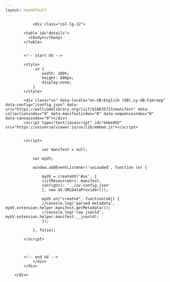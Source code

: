 ```yaml
---
layout: newdefault
---
```




<style>
label {
width: 120px;
display: inline-block;
font-weight: bold;
}
</style>







<section id="portfolio" class="bg-light-gray">
        <div class="container">
            <div class="row">
 
                <div class="col-lg-12">
                    
			<table id="details">
			  <tbody></tbody>
			</table>
			
			
			<!-- start UV -->

			<style>
				.uv {
				    width: 100%;
				    height: 600px;
				    display:none;
				}
			</style>

			<div class="uv" data-locale="en-GB:English (GB),cy-GB:Cymraeg" data-config="/config.json" data-uri="https://wellcomelibrary.org/iiif/b18035723/manifest" data-collectionindex="0" data-manifestindex="0" data-sequenceindex="0" data-canvasindex="0"></div>
			<script type="text/javascript" id="embedUV" src="https://universalviewer.io/uv/lib/embed.js"></script>


			<script>
			    
			        var manifest = null;
			    
				var myUV;

				window.addEventListener('uvLoaded', function (e) {

				    myUV = createUV('#uv', {
					iiifResourceUri: manifest,
					configUri: '../uv-config.json'
				    }, new UV.URLDataProvider());

				    myUV.on("created", function(obj) {
					//console.log('parsed metadata', myUV.extension.helper.manifest.getMetadata());
					//console.log('raw jsonld', myUV.extension.helper.manifest.__jsonld);
				    });

				}, false);

			</script>



			<!-- end UV -->
                </div>
            </div>

        </div>
</section>




<script>

var colophons = {{ site.data.colophons | jsonify }};

function getParameterByName(name, url = window.location.href) {
    name = name.replace(/[\[\]]/g, '\\$&');
    var regex = new RegExp('[?&]' + name + '(=([^&#]*)|&|#|$)'),
        results = regex.exec(url);
    if (!results) return null;
    if (!results[2]) return '';
    return decodeURIComponent(results[2].replace(/\+/g, ' '));
}

function displayData(row) {

    jQuery('.title').text(row.MS);
    jQuery('tbody').empty();

    jQuery.each(row, function(i,v){
      if(i=="Link") { v = "<a href='"+v+"' target='_blank'>"+v+"</a>"; }

      if(i=="IIIF_Manifest" && v.includes('http')) { 
         manifest = v;
       }
      var row = "<tr><td class='details-label'>"+i+"</td><td class='details-value'>"+v+"</td></tr>";
      jQuery('tbody').append(row);
    })
}


function displayUV(){

}


var id = getParameterByName('id');

for(var x=0;x<=(colophons.length)-1;x++) {
  if(colophons[x].ID == id)  { 
  
   displayData(colophons[x]);
   
   if(manifest!=null) { 
     var viewer = jQuery('.uv');
     viewer.attr('data-uri', manifest);
     viewer.show();
   }

  }
}
</script>





